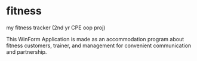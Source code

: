 # fitness
my fitness tracker (2nd yr CPE oop proj)

This WinForm Application is made as an accommodation program about fitness customers, trainer, and management for convenient communication and 
partnership.
